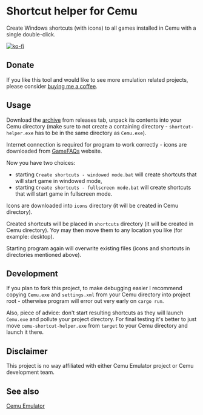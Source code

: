 # Shortcut helper for Cemu
Create Windows shortcuts (with icons) to all games installed in Cemu with a single double-click.

[![ko-fi](https://ko-fi.com/img/githubbutton_sm.svg)](https://ko-fi.com/O5O31JYZ4)

## Donate
If you like this tool and would like to see more emulation related projects, please consider [buying me a coffee](https://ko-fi.com/zduny).

## Usage
Download the [archive](https://github.com/zduny/cemu-shortcut-helper/releases/download/v0.1.0/shortcut-helper.zip) from releases tab, unpack its contents into your Cemu directory (make sure to not create a containing directory - 
`shortcut-helper.exe` has to be in the same directory as `Cemu.exe`).

Internet connection is required for program to work correctly - icons are downloaded from [GameFAQs](https://gamefaqs.gamespot.com/) website.

Now you have two choices:
 - starting `Create shortcuts - windowed mode.bat` will create shortcuts that will start game in windowed mode,
 - starting `Create shortcuts - fullscreen mode.bat` will create shortcuts that will start game in fullscreen mode.
 
Icons are downloaded into `icons` directory (it will be created in Cemu directory).

Created shortcuts will be placed in `shortcuts` directory (it will be created in Cemu directory).
Yoy may then move them to any location you like (for example: desktop).

Starting program again will overwrite existing files (icons and shortcuts in directories mentioned above).

## Development
If you plan to fork this project, to make debugging easier I recommend copying `Cemu.exe` and `settings.xml`
from your Cemu directory into project root - otherwise program will error out very early on `cargo run`.

Also, piece of advice: don't start resulting shortcuts as they will launch `Cemu.exe` and pollute your project directory.
For final testing it's better to just move `cemu-shortcut-helper.exe` from `target` to your Cemu directory and launch it there. 

## Disclaimer
This project is no way affiliated with either Cemu Emulator project or Cemu development team. 

## See also
[Cemu Emulator](https://cemu.info/)
